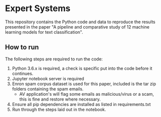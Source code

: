 # Expert Systems
This repository contains the Python code and data to reproduce the results presented in the paper "A pipeline and comparative study of 12 machine learning models for text classification".

## How to run
The following steps are required to run the code:

1) Python 3.6.x is required, a check is specific put into the code before it continues.
2) Jupyter notebook server is required
3) Enron spam corpus dataset is used for this paper, included is the tar zip folders containing the spam emails.
    * AV application's will flag some emails as malicious/virus or a scam, this is fine and restore where necessary.
4) Ensure all pip dependencies are installed as listed in requirements.txt
5) Run through the steps laid out in the notebook.
